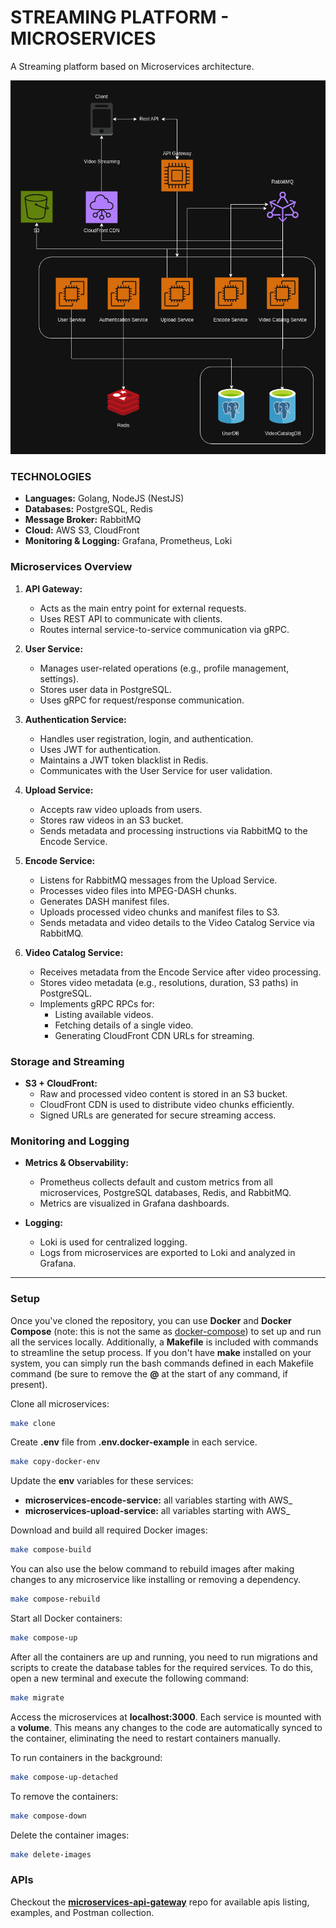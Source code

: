 # STREAMING PLATFORM - MICROSERVICES

A Streaming platform based on Microservices architecture.

![Microservices Architecture](./assets/microservices-architecture.png)

### TECHNOLOGIES

- **Languages:** Golang, NodeJS (NestJS)
- **Databases:** PostgreSQL, Redis
- **Message Broker:** RabbitMQ
- **Cloud:** AWS S3, CloudFront
- **Monitoring & Logging:** Grafana, Prometheus, Loki

### **Microservices Overview**

1. **API Gateway:**

   - Acts as the main entry point for external requests.
   - Uses REST API to communicate with clients.
   - Routes internal service-to-service communication via gRPC.

2. **User Service:**

   - Manages user-related operations (e.g., profile management, settings).
   - Stores user data in PostgreSQL.
   - Uses gRPC for request/response communication.

3. **Authentication Service:**

   - Handles user registration, login, and authentication.
   - Uses JWT for authentication.
   - Maintains a JWT token blacklist in Redis.
   - Communicates with the User Service for user validation.

4. **Upload Service:**

   - Accepts raw video uploads from users.
   - Stores raw videos in an S3 bucket.
   - Sends metadata and processing instructions via RabbitMQ to the Encode Service.

5. **Encode Service:**

   - Listens for RabbitMQ messages from the Upload Service.
   - Processes video files into MPEG-DASH chunks.
   - Generates DASH manifest files.
   - Uploads processed video chunks and manifest files to S3.
   - Sends metadata and video details to the Video Catalog Service via RabbitMQ.

6. **Video Catalog Service:**

   - Receives metadata from the Encode Service after video processing.
   - Stores video metadata (e.g., resolutions, duration, S3 paths) in PostgreSQL.
   - Implements gRPC RPCs for:
     - Listing available videos.
     - Fetching details of a single video.
     - Generating CloudFront CDN URLs for streaming.

### **Storage and Streaming**

- **S3 + CloudFront:**
  - Raw and processed video content is stored in an S3 bucket.
  - CloudFront CDN is used to distribute video chunks efficiently.
  - Signed URLs are generated for secure streaming access.

### **Monitoring and Logging**

- **Metrics & Observability:**

  - Prometheus collects default and custom metrics from all microservices, PostgreSQL databases, Redis, and RabbitMQ.
  - Metrics are visualized in Grafana dashboards.

- **Logging:**

  - Loki is used for centralized logging.
  - Logs from microservices are exported to Loki and analyzed in Grafana.

---

### Setup

Once you've cloned the repository, you can use **Docker** and **Docker Compose** (note: this is not the same as [docker-compose](https://stackoverflow.com/a/66526176)) to set up and run all the services locally. Additionally, a **Makefile** is included with commands to streamline the setup process. If you don't have **make** installed on your system, you can simply run the bash commands defined in each Makefile command (be sure to remove the **@** at the start of any command, if present).

Clone all microservices:

```bash
make clone
```

Create **.env** file from **.env.docker-example** in each service.

```bash
make copy-docker-env
```

Update the **env** variables for these services:

- **microservices-encode-service:** all variables starting with AWS\_
- **microservices-upload-service:** all variables starting with AWS\_

Download and build all required Docker images:

```bash
make compose-build
```

You can also use the below command to rebuild images after making changes to any microservice like installing or removing a dependency.

```bash
make compose-rebuild
```

Start all Docker containers:

```bash
make compose-up
```

After all the containers are up and running, you need to run migrations and scripts to create the database tables for the required services. To do this, open a new terminal and execute the following command:

```bash
make migrate
```

Access the microservices at **localhost:3000**. Each service is mounted with a **volume**. This means any changes to the code are automatically synced to the container, eliminating the need to restart containers manually.

To run containers in the background:

```bash
make compose-up-detached
```

To remove the containers:

```bash
make compose-down
```

Delete the container images:

```bash
make delete-images
```

### APIs

Checkout the [**microservices-api-gateway**](https://github.com/SagarMaheshwary/microservices-api-gateway) repo for available apis listing, examples, and Postman collection.
